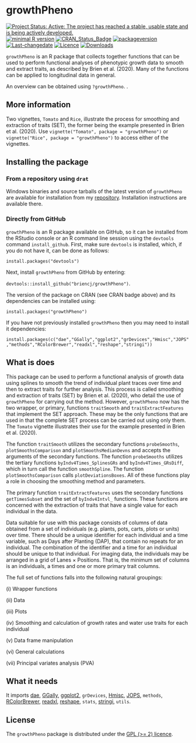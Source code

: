 # growthPheno

[![Project Status: Active:  The project has reached a stable, usable state and is being actively developed.](http://www.repostatus.org/badges/latest/active.svg)](http://www.repostatus.org/#active)
[![minimal R version](https://img.shields.io/badge/R%3E%3D-3.5.0-6666ff.svg)](https://cran.r-project.org/)
[![CRAN_Status_Badge](https://www.r-pkg.org/badges/version/growthPheno)](https://cran.r-project.org/package=growthPheno)
[![packageversion](https://img.shields.io/badge/Package%20version-2.1.19-orange.svg?style=flat-square)](/commits/master)
[![Last-changedate](https://img.shields.io/badge/last%20change-2023--03--15-yellowgreen.svg)](/commits/master)
[![Licence](https://img.shields.io/badge/license-GPL%20(%3E%3D2)-green.svg)](http://choosealicense.com/licenses/gpl-2.0/)
[![Downloads](https://cranlogs.r-pkg.org/badges/last-week/growthPheno)](commits/master)


`growthPheno` is an R package that collects together functions that can be used to perform functional analyses of phenotypic growth data to smooth and extract traits, as described by Brien et al. (2020). Many of the functions can be applied to longitudinal data in general.

An overview can be obtained using `?growthPheno`. . 

## More information

Two vignettes, `Tomato` and `Rice`, illustrate the process for smoothing and extraction of traits (SET), the former being the example presented in Brien et al. (2020). Use `vignette("Tomato", package = "growthPheno")` or `vignette("Rice", package = "growthPheno")` to access either of the vignettes.

## Installing the package

### From a repository using `drat`

Windows binaries and source tarballs of the latest version of `growthPheno` are available for installation from my [repository](http://chris.brien.name/rpackages). Installation instructions are available there.

### Directly from  GitHub

`growthPheno` is an R package available on GitHub, so it can be installed from the RStudio console or an R command line session using the `devtools` command `install_github`. First, make sure `devtools` is installed, which, if you do not have it, can be done as follows:

`install.packages("devtools")`

Next, install `growthPheno` from GitHub by entering:

`devtools::install_github("briencj/growthPheno")`.

The version of the package on CRAN (see CRAN badge above) and its dependencies can be installed using:

`install.packages("growthPheno")`


If you have not previously installed `growthPheno` then you may need to install it dependencies:

`install.packages(c("dae","GGally","ggplot2","grDevices","Hmisc","JOPS","methods","RColorBrewer","readxl","reshape","stringi"))`

## What is does

This package can be used to perform a functional analysis of growth data using splines to smooth the trend of individual plant traces over time and then to extract traits for further analysis. This process is called smoothing and extraction of traits (SET) by Brien et al. (2020), who detail the use of `growthPheno` for carrying out the method. However, `growthPheno` now has the two wrapper, or primary, functions `traitSmooth` and  `traitExtractFeatures` that implement the SET approach. These may be the only functions that are used in that the complete SET process can be carried out using only them. The `Tomato` vignette illustrates their use for the example presented in Brien et al. (2020). 

The function `traitSmooth` utilizes the secondary functions `probeSmooths`, `plotSmoothsComparison` and `plotSmoothsMedianDevns` and accepts the arguments of the secondary functions. The function `probeSmooths` utilizes the tertiary functions `byIndv4Times_SplinesGRs` and `byIndv4Times_GRsDiff`, which in turn call the function `smoothSpline`. The function `plotSmoothsComparison` calls `plotDeviationsBoxes`. All of these functions play a role in choosing the smoothing method and parameters. 

The primary function `traitExtractFeatures` uses the secondary functions `getTimesSubset` and the set of `byIndv4Intvl_` functions. These functions are concerned with the extraction of traits that have a single value for each individual in the data. 

Data suitable for use with this package consists of columns of data obtained from a set of individuals (e.g. plants, pots, carts, plots or units) over time. There should be a unique identifier for each individual and a time variable, such as Days after Planting (DAP),  that contain no repeats for an individual. The combination of the identifier and a time for an individual should be unique to that individual. For imaging data, the individuals may be arranged in a grid of Lanes $\times$ Positions. That is, the minimum set of columns is an individuals, a times and one or more primary trait columns.

The full set of functions falls into the following natural groupings: 

(i) Wrapper functions

(ii) Data 

(iii) Plots

(iv) Smoothing and calculation of growth rates and water use traits for each individual

(v) Data frame manipulation

(vi) General calculations 

(vii) Principal variates analysis (PVA)


## What it needs  
  
It imports [dae](<https://CRAN.R-project.org/package=dae>), [GGally](<https://CRAN.R-project.org/package=GGally>), [ggplot2](<https://CRAN.R-project.org/package=ggplot2>), `grDevices`, [Hmisc](<https://CRAN.R-project.org/package=Hmisc>), [JOPS](<https://CRAN.R-project.org/package=JOPS>), `methods`,  [RColorBrewer](<https://CRAN.R-project.org/package=RColorBrewer>), [readxl](<https://CRAN.R-project.org/package=readxl>),  [reshape](<https://CRAN.R-project.org/package=reshape>), `stats`, [stringi](<https://CRAN.R-project.org/package=stringi>), `utils`.

## License

The `growthPheno` package is distributed under the [GPL (>= 2) licence](<https://opensource.org/licenses/GPL-2.0>).

